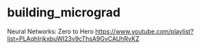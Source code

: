 # building_micrograd
Neural Networks: Zero to Hero https://www.youtube.com/playlist?list=PLAqhIrjkxbuWI23v9cThsA9GvCAUhRvKZ
